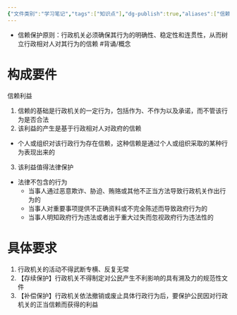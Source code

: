 ```yaml
---
{"文件类别":"学习笔记","tags":["知识点"],"dg-publish":true,"aliases":["信赖保护原则"],"permalink":"/学习笔记studyup/知识点cheese/行政信赖保护原则/","dgPassFrontmatter":true,"noteIcon":"","created":"2024-09-26T15:14:49.313+08:00","updated":"2024-09-26T15:56:17.609+08:00"}
---
```


- 信赖保护原则：行政机关必须确保其行为的明确性、稳定性和连贯性，从而树立行政相对人对其行为的信赖 #背诵/概念 
# 构成要件
信赖利益
1. 信赖的基础是行政机关的一定行为，包括作为、不作为以及承诺，而不管该行为是否合法
2. 该利益的产生是基于行政相对人对政府的信赖
- 个人或组织对该行政行为存在信赖，这种信赖是通过个人或组织采取的某种行为表现出来的
3. 该利益值得法律保护
- 法律不包含的行为
	- 当事人通过恶意欺诈、胁迫、贿赂或其他不正当方法导致行政机关作出行为的
	- 当事人对重要事项提供不正确资料或不完全陈述而导致政府行为的
	- 当事人明知政府行为违法或者出于重大过失而忽视政府行为违法性的
	

# 具体要求
1. 行政机关的活动不得武断专横、反复无常
2. 【存续保护】行政机关不得制定对公民产生不利影响的具有溯及力的规范性文件
3. 【补偿保护】行政机关依法撤销或废止具体行政行为后，要保护公民因对行政机关的正当信赖而获得的利益